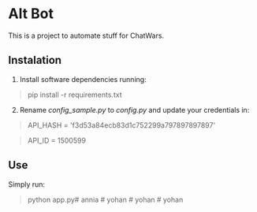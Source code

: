 # Alt Bot

This is a project to automate stuff for ChatWars.

## Instalation

1. Install software dependencies running:

> pip install -r requirements.txt

2. Rename *config_sample.py* to *config.py* and update your credentials in:

> API_HASH = 'f3d53a84ecb83d1c752299a797897897897'

> API_ID = 1500599

## Use

Simply run:

> python app.py#   a n n i a  
 #   y o h a n  
 #   y o h a n  
 #   y o h a n  
 